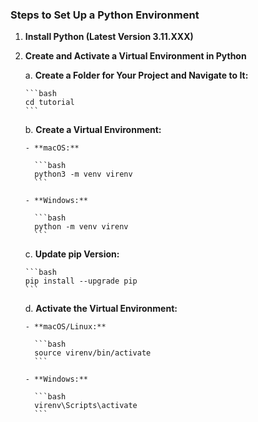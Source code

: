 ### Steps to Set Up a Python Environment

1. **Install Python (Latest Version 3.11.XXX)**

2. **Create and Activate a Virtual Environment in Python**

    a. **Create a Folder for Your Project and Navigate to It:**
    
       ```bash
       cd tutorial
       ```

    b. **Create a Virtual Environment:**
    
       - **macOS:**
       
         ```bash
         python3 -m venv virenv
         ```
         
       - **Windows:**
       
         ```bash
         python -m venv virenv
         ```

    c. **Update pip Version:**
    
       ```bash
       pip install --upgrade pip
       ```

    d. **Activate the Virtual Environment:**
    
       - **macOS/Linux:**
       
         ```bash
         source virenv/bin/activate
         ```
       
       - **Windows:**
       
         ```bash
         virenv\Scripts\activate
         ```

